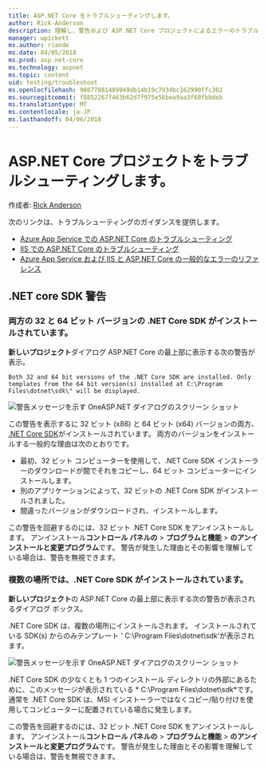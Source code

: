 ```yaml
---
title: ASP.NET Core をトラブルシューティングします。
author: Rick-Anderson
description: 理解し、警告および ASP.NET Core プロジェクトによるエラーのトラブルシューティングを行います。
manager: wpickett
ms.author: riande
ms.date: 04/05/2018
ms.prod: asp.net-core
ms.technology: aspnet
ms.topic: content
uid: testing/troubleshoot
ms.openlocfilehash: 98077081409949db14b19c7934bc162990ffc302
ms.sourcegitcommit: f8852267f463b62d7f975e56bea9aa3f68fbbdeb
ms.translationtype: MT
ms.contentlocale: ja-JP
ms.lasthandoff: 04/06/2018
---
```

# <a name="troubleshoot-aspnet-core-projects"></a>ASP.NET Core プロジェクトをトラブルシューティングします。

作成者: [Rick Anderson](https://twitter.com/RickAndMSFT)

次のリンクは、トラブルシューティングのガイダンスを提供します。

* [Azure App Service での ASP.NET Core のトラブルシューティング](xref:host-and-deploy/azure-apps/troubleshoot)
* [IIS での ASP.NET Core のトラブルシューティング](xref:host-and-deploy/iis/troubleshoot)
* [Azure App Service および IIS と ASP.NET Core の一般的なエラーのリファレンス](xref:host-and-deploy/azure-iis-errors-reference)

<a name="sdk"></a>
## <a name="net-core-sdk-warnings"></a>.NET core SDK 警告

### <a name="both-the-32-and-64-bit-versions-of-the-net-core-sdk-are-installed"></a>両方の 32 と 64 ビット バージョンの .NET Core SDK がインストールされています。
**新しいプロジェクト**ダイアログ ASP.NET Core の最上部に表示する次の警告が表示。 

    Both 32 and 64 bit versions of the .NET Core SDK are installed. Only templates from the 64 bit version(s) installed at C:\Program Files\dotnet\sdk\" will be displayed.

![警告メッセージを示す OneASP.NET ダイアログのスクリーン ショット](troubleshoot/_static/both32and64bit.png)

この警告を表示するに 32 ビット (x86) と 64 ビット (x64) バージョンの両方、 [.NET Core SDK](https://www.microsoft.com/net/download/all)がインストールされています。 両方のバージョンをインストールする一般的な理由は次のとおりです。

* 最初、32 ビット コンピューターを使用して、.NET Core SDK インストーラーのダウンロードが間でそれをコピーし、64 ビット コンピューターにインストールします。 
* 別のアプリケーションによって、32 ビットの .NET Core SDK がインストールされました。
* 間違ったバージョンがダウンロードされ、インストールします。

この警告を回避するのには、32 ビット .NET Core SDK をアンインストールします。 アンインストール**コントロール パネルの** > **プログラムと機能** > **のアンインストールと変更プログラム**です。 警告が発生した理由とその影響を理解している場合は、警告を無視できます。

### <a name="the-net-core-sdk-is-installed-in-multiple-locations"></a>複数の場所では、.NET Core SDK がインストールされています。
**新しいプロジェクト**の ASP.NET Core の最上部に表示する次の警告が表示されるダイアログ ボックス。 

 .NET Core SDK は、複数の場所にインストールされます。 インストールされている SDK(s) からのみテンプレート ' C:\Program Files\dotnet\sdk\'が表示されます。

![警告メッセージを示す OneASP.NET ダイアログのスクリーン ショット](troubleshoot/_static/multiplelocations.png)

.NET Core SDK の少なくとも 1 つのインストール ディレクトリの外部にあるために、このメッセージが表示されている * C:\Program Files\dotnet\sdk\*です。 通常を .NET Core SDK は、MSI インストーラーではなくコピー/貼り付けを使用してコンピューターに配置されている場合に発生します。

この警告を回避するのには、32 ビット .NET Core SDK をアンインストールします。 アンインストール**コントロール パネルの** > **プログラムと機能** > **のアンインストールと変更プログラム**です。 警告が発生した理由とその影響を理解している場合は、警告を無視できます。
